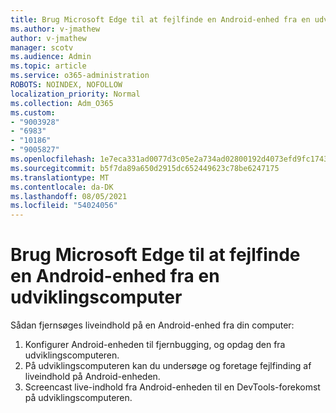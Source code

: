 ```yaml
---
title: Brug Microsoft Edge til at fejlfinde en Android-enhed fra en udviklingscomputer
ms.author: v-jmathew
author: v-jmathew
manager: scotv
ms.audience: Admin
ms.topic: article
ms.service: o365-administration
ROBOTS: NOINDEX, NOFOLLOW
localization_priority: Normal
ms.collection: Adm_O365
ms.custom:
- "9003928"
- "6983"
- "10186"
- "9005827"
ms.openlocfilehash: 1e7eca331ad0077d3c05e2a734ad02800192d4073efd9fc17431e11b7e691883
ms.sourcegitcommit: b5f7da89a650d2915dc652449623c78be6247175
ms.translationtype: MT
ms.contentlocale: da-DK
ms.lasthandoff: 08/05/2021
ms.locfileid: "54024056"
---
```

# <a name="use-microsoft-edge-to-remotely-debug-an-android-device-from-a-development-computer"></a>Brug Microsoft Edge til at fejlfinde en Android-enhed fra en udviklingscomputer

Sådan fjernsøges liveindhold på en Android-enhed fra din computer:

1. Konfigurer Android-enheden til fjernbugging, og opdag den fra udviklingscomputeren.
2. På udviklingscomputeren kan du undersøge og foretage fejlfinding af liveindhold på Android-enheden.
3. Screencast live-indhold fra Android-enheden til en DevTools-forekomst på udviklingscomputeren.
